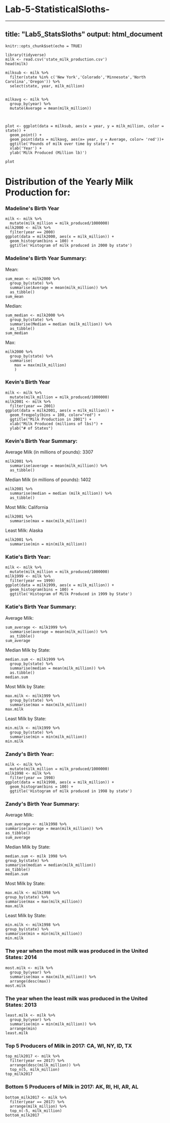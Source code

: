 # Lab-5-StatisticalSloths-

---
title: "Lab5_StatsSloths"
output: html_document
---

```{r setup, include=FALSE}
knitr::opts_chunk$set(echo = TRUE)
```

```{r}
library(tidyverse)
milk <- read.csv('state_milk_production.csv')
head(milk)
```
```{r}
milksub <- milk %>%
  filter(state %in% c('New York','Colorado','Minnesota','North Carolina','Oregon')) %>%
  select(state, year, milk_million)


milkavg <- milk %>%
  group_by(year) %>% 
  mutate(Average = mean(milk_million))

  

plot <- ggplot(data = milksub, aes(x = year, y = milk_million, color = state)) +
  geom_point() +
  geom_point(data = milkavg, aes(x= year, y = Average, color= 'red'))+
  ggtitle('Pounds of milk over time by state') +
  xlab('Year') +
  ylab('Milk Produced (Million lb)')

plot 
```
# Distribution of the Yearly Milk Production for: 
### Madeline's Birth Year 

```{r}
milk <- milk %>%
  mutate(milk_million = milk_produced/1000000)
milk2000 <- milk %>%
  filter(year == 2000)
ggplot(data = milk2000, aes(x = milk_million)) +
  geom_histogram(bins = 100) + 
  ggtitle('Histogram of milk produced in 2000 by state')

```

### Madeline's Birth Year Summary: 

Mean: 
```{r}
sum_mean <- milk2000 %>%
  group_by(state) %>%
  summarise(Average = mean(milk_million)) %>%
  as_tibble()
sum_mean
```

Median: 
```{r}
sum_median <- milk2000 %>%
  group_by(state) %>%
  summarise(Median = median (milk_million)) %>%
  as_tibble()
sum_median
```

Max: 
```{r}
milk2000 %>%
  group_by(state) %>%
  summarise(
    max = max(milk_million)
    )

```

### Kevin's Birth Year 

```{r}
milk <- milk %>%
  mutate(milk_million = milk_produced/1000000)
milk2001 <- milk %>%
  filter(year == 2001)
ggplot(data = milk2001, aes(x = milk_million)) +
  geom_freqpoly(bins = 100, color="red") + 
  ggtitle("Milk Production in 2001") + 
  xlab("Milk Produced (millions of lbs)") + 
  ylab("# of States")
```
### Kevin's Birth Year Summary: 

Average Milk (in millions of pounds): 3307
```{r}
milk2001 %>%
  summarise(average = mean(milk_million)) %>%
  as_tibble()
```
Median Milk (in millions of pounds): 1402
```{r}
milk2001 %>%
  summarise(median = median (milk_million)) %>%
  as_tibble()
```
Most Milk: California
```{r}
milk2001 %>%
  summarise(max = max(milk_million))
```
Least Milk: Alaska
```{r}
milk2001 %>%
  summarise(min = min(milk_million))
```
### Katie's Birth Year:
```{r}
milk <- milk %>%
  mutate(milk_million = milk_produced/1000000)
milk1999 <- milk %>%
  filter(year == 1999)
ggplot(data = milk1999, aes(x = milk_million)) +
  geom_histogram(bins = 100) +
  ggtitle('Histogram of Milk Produced in 1999 by State')
```

### Katie's Birth Year Summary:
Average Milk:
```{r}
sum_average <- milk1999 %>%
  summarise(average = mean(milk_million)) %>%
  as_tibble()
sum_average
```
Median Milk by State: 
```{r}
median.sum <- milk1999 %>%
  group_by(state) %>%
  summarise(median = mean(milk_million)) %>%
  as.tibble()
median.sum
```
Most Milk by State:
```{r}
max.milk <- milk1999 %>%
  group_by(state) %>%
  summarise(max = max(milk_million))
max.milk
```
Least Milk by State:
```{r}
min.milk <- milk1999 %>%
  group_by(state) %>%
  summarise(min = min(milk_million))
min.milk
```
### Zandy's Birth Year:
```{r}
milk <- milk %>%
  mutate(milk_million = milk_produced/1000000)
milk1998 <- milk %>%
  filter(year == 1998)
ggplot(data = milk1998, aes(x = milk_million)) +
  geom_histogram(bins = 100) + 
  ggtitle('Histogram of milk produced in 1998 by state')
  ```
### Zandy's Birth Year Summary:
Average Milk:
 ```{r}
 sum_average <- milk1998 %>%
 summarise(average = mean(milk_million)) %>%
 as_tibble()
 sum_average
 ```
Median Milk by State:
  ```{r}
  median.sum <- milk 1998 %>%
  group_by(state) %>%
  summarise(median = median(milk_million))
  as_tibble()
  median.sum
  ```
Most Milk by State:
  ```{r}
  max.milk <- milk1998 %>%
  group_by(state) %>%
  summarise(max = max(milk_million))
  max.milk
  ```
Least Milk by State:
  ```{r}
  min.milk <- milk1998 %>%
  group_by(state) %>%
  summarise(min = min(milk_million))
  min.milk
  ```
### The year when the most milk was produced in the United States: 2014
```{r}
most.milk <- milk %>%
  group_by(year) %>%
  summarise(max = max(milk_million)) %>%
  arrange(desc(max))
most.milk
```

### The year when the least milk was produced in the United States: 2013
```{r}
least.milk <- milk %>%
  group_by(year) %>%
  summarise(min = min(milk_million)) %>%
  arrange(min)
least.milk
```

### Top 5 Producers of Milk in 2017: CA, WI, NY, ID, TX
```{r}
top_milk2017 <- milk %>%
  filter(year == 2017) %>%
  arrange(desc(milk_million)) %>%
  top_n(5, milk_million)
top_milk2017
```

### Bottom 5 Producers of Milk in 2017: AK, RI, HI, AR, AL
```{r}
bottom_milk2017 <- milk %>%
  filter(year == 2017) %>%
  arrange(milk_million) %>%
  top_n(-5, milk_million)
bottom_milk2017
```
